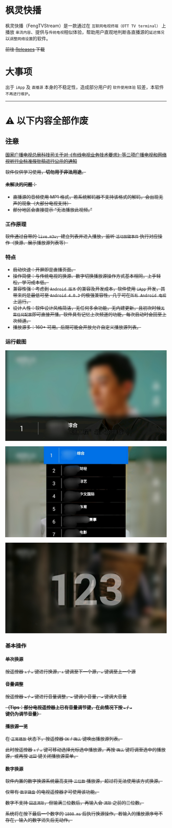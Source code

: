 # 枫灵快播

枫灵快播（FengTVStream）是一款通过在 `互联网电视终端（OTT TV terminal）` 上播放 `串流内容`、提供与`传统电视`相似体验，帮助用户直观地判断各直播源的`延迟情况`以`调整网络设置`的软件。

~~前往 [Releases](https://github.com/Yos-X/FengTVStream/releases) 下载~~

# 大事项
出于 `iApp` 及 `直播源` 本身的不稳定性，造成部分用户的 `软件使用体验` 较差，本软件 `不再进行维护`。

------

# ⚠️ 以下内容全部作废

## ~~注意~~

~~[国家广播电视总局科技司关于对《有线电视业务技术要求》等三项广播电视和网络视听行业标准报批稿进行公示的通知](http://www.nrta.gov.cn/art/2023/10/25/art_113_65927.html)~~

~~软件仅供学习使用，**切勿用于非法用途**。~~

#### ~~未解决的问题：~~

- ~~直播源的音频使用 MP1 格式，若系统解码器不支持该格式的解码，会出现无声的现象（大部分电视支持）~~
- ~~部分地区会直接提示 “无法播放此视频。”~~

### ~~工作原理~~

~~软件通过自带的 `live.m3u`，建立列表并进入播放，监听 `活动按键事件` 执行对应操作（换源、展示播放源列表等）~~

### ~~特点~~

- ~~启动快速：开屏即是直播页面。~~
- ~~操作简便：与传统电视的换源、数字切换播放源操作方式基本相同，上手轻松，学习成本低。~~
- ~~兼容性强：考虑到 `Android 版本` 的兼容及开发成本，软件使用 `iApp` 开发，其带来的是最低可至 `Android 4.0.3` 的极强兼容性，几乎可在`所有 Android 电视`上运行。~~
- ~~设计人性：软件设计风格简洁，无任何多余功能，无内建更新，且初次时候`无需任何配置`即可直接开播。软件具有记忆上次频道的功能，每次启动时会回至上次频道。~~
- ~~播放源多：160+ 可用。后期可能会开放允许自定义播放源列表。~~

### ~~运行截图~~

![播放页面](https://github.com/Yos-X/FengTVStream/blob/main/1.jpg)

![播放源一览](https://github.com/Yos-X/FengTVStream/blob/main/2.jpg)

![数字换源](https://github.com/Yos-X/FengTVStream/blob/main/3.jpg)

### ~~基本操作~~

#### ~~单次换源~~

~~按遥控器 `↑` / `↓` 键进行换源，`↑` 键调至下一个源，`↓` 键调至上一个源~~

#### ~~音量调整~~

~~按遥控器 `←` / `→` 键进行音量调整，`←` 键调小音量，`→` 键调大音量~~

**~~（Tips：部分电视遥控器上已有音量调节键，在此情况下按 `←` / `→` 键仍为调节音量）~~**

#### ~~播放源一览~~

~~在 `正常播放` 状态下，按遥控器 `OK` / `确认` 键唤出播放源列表。~~

~~此时按遥控器 `↑` / `↓` 键可移动选择光标选中播放源，再按 `确认` 键将调至选中的播放源，或再按 `返回` 键关闭播放源菜单。~~

#### ~~数字换源~~

~~软件内置的数字换源系统最高支持 `三位数` 播放源，超过将无法使用该方式换源。~~

~~仅带有 `数字键盘` 的电视遥控器才可使用该功能。~~

~~数字不支持 `回退清除`，但输满三位数后，再输入会 `清除` 之前的三位数。~~

~~系统将在按下最后一个数字的 `1800 ms` 后执行换源操作。若输入的播放源序号不存在，输入的数字消失后无动作。~~
